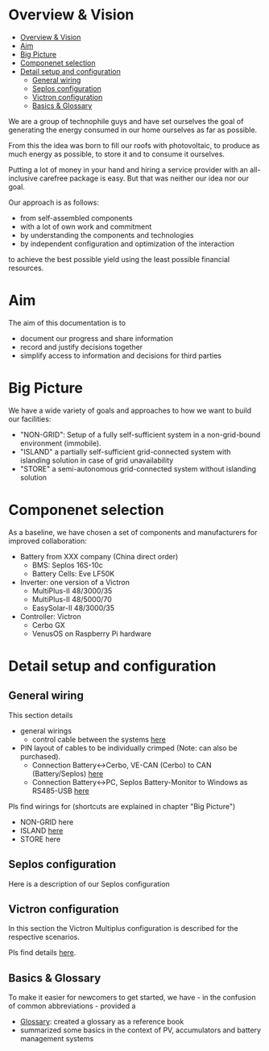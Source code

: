 

# Overview & Vision
- [Overview \& Vision](#overview--vision)
- [Aim](#aim)
- [Big Picture](#big-picture)
- [Componenet selection](#componenet-selection)
- [Detail setup and configuration](#detail-setup-and-configuration)
  - [General wiring](#general-wiring)
  - [Seplos configuration](#seplos-configuration)
  - [Victron configuration](#victron-configuration)
  - [Basics \& Glossary](#basics--glossary)

We are a group of technophile guys and have set ourselves the goal of generating the energy consumed in our home ourselves as far as possible.

From this the idea was born to fill our roofs with photovoltaic, to produce as much energy as possible, to store it and to consume it ourselves.

Putting a lot of money in your hand and hiring a service provider with an all-inclusive carefree package is easy. But that was neither our idea nor our goal.

Our approach is as follows:

- from self-assembled components
- with a lot of own work and commitment
- by understanding the components and technologies
- by independent configuration and optimization of the interaction

to achieve the best possible yield using the least possible financial resources.

# Aim

The aim of this documentation is to

- document our progress and share information
- record and justify decisions together
- simplify access to information and decisions for third parties

# Big Picture

We have a wide variety of goals and approaches to how we want to build our facilities:

- "NON-GRID": Setup of a fully self-sufficient system in a non-grid-bound environment (immobile).
- "ISLAND" a partially self-sufficient grid-connected system with islanding solution in case of grid unavailability
- "STORE" a semi-autonomous grid-connected system without islanding solution

# Componenet selection

As a baseline, we have chosen a set of components and manufacturers for improved collaboration:

- Battery from XXX company (China direct order)
  - BMS: Seplos 16S-10c
  - Battery Cells: Eve LF50K
- Inverter: one version of a Victron
  - MultiPlus-II 48/3000/35
  - MultiPlus-II 48/5000/70
  - EasySolar-II 48/3000/35
- Controller: Victron
  - Cerbo GX
  - VenusOS on Raspberry Pi hardware

# Detail setup and configuration

## General wiring

This section details

- general wirings
  - control cable between the systems [here](./wiring/controlcable.md)
- PIN layout of cables to be individually crimped (Note: can also be purchased).
  - Connection Battery<->Cerbo, VE-CAN (Cerbo) to CAN (Battery/Seplos) [here](./wiring/can-vecan.md)
  - Connection Battery<->PC, Seplos Battery-Monitor to Windows as RS485-USB [here](./wiring/rs485-usb.md)

Pls find wirings for (shortcuts are explained in chapter "Big Picture")

- NON-GRID here
- ISLAND [here](./wiring/island.md)
- STORE here

## Seplos configuration

Here is a description of our Seplos configuration

## Victron configuration

In this section the Victron Multiplus configuration is described for the respective scenarios.

Pls find details [here](./configuration/victron_mp_array.md).

## Basics & Glossary

To make it easier for newcomers to get started, we have - in the confusion of common abbreviations - provided a

- [Glossary](./basics/glossary.md): created a glossary as a reference book
- summarized some basics in the context of PV, accumulators and battery management systems
